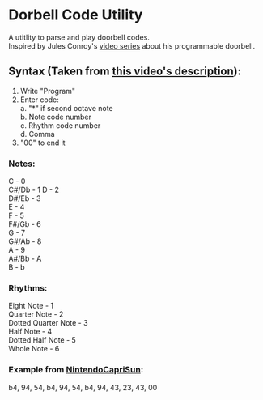 # Dorbell Code Utility  
A utitlity to parse and play doorbell codes.  
Inspired by Jules Conroy's [video series](https://www.youtube.com/playlist?list=PLZZXmq_kEtcTfNE7gfDtoUbKca77TVszU) about his programmable doorbell.  
  
## Syntax (Taken from [this video's description](https://youtu.be/RXWSx0mg1TA)):  
1. Write "Program"  
2. Enter code:  
   a. "*" if second octave note  
   b. Note code number  
   c. Rhythm code number  
   d. Comma  
3. "00" to end it  
  
### Notes:  
  C - 0  
  C#/Db - 1 
  D - 2  
  D#/Eb - 3  
  E - 4  
  F - 5  
  F#/Gb - 6  
  G - 7  
  G#/Ab - 8  
  A - 9  
  A#/Bb - A  
  B - b  
  
### Rhythms:  
  Eight Note - 1  
  Quarter Note - 2  
  Dotted Quarter Note - 3  
  Half Note - 4  
  Dotted Half Note - 5  
  Whole Note - 6  

### Example from [NintendoCapriSun](https://www.youtube.com/channel/UCKrFXqpQj3gM98LF22Yq8Kg):  
b4, 94, 54, b4, 94, 54, b4, 94, 43, 23, 43, 00
